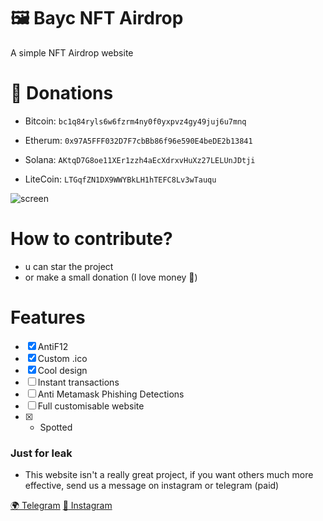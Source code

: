 # 🖼️ Bayc NFT Airdrop
A simple NFT Airdrop website


# 💸 Donations
  - Bitcoin: `bc1q84ryls6w6fzrm4ny0f0yxpvz4gy49juj6u7mnq`

  - Etherum: `0x97A5FFF032D7F7cbBb86f96e590E4beDE2b13841`

  - Solana: `AKtqD7G8oe11XEr1zzh4aEcXdrxvHuXz27LELUnJDtji`

  - LiteCoin: `LTGqfZN1DX9WWYBkLH1hTEFC8Lv3wTauqu`

![screen](https://cdn.discordapp.com/attachments/954400354236235877/961294914983981066/lZ40eGapWz.png)


# How to contribute?
- u can star the project
- or make a small donation (I love money 🤑)

# Features
- [x] AntiF12
- [x] Custom .ico
- [x] Cool design 
- [ ] Instant transactions
- [ ] Anti Metamask Phishing Detections
- [ ] Full customisable website
- [x] - Spotted


### Just for leak
- This website isn't a really great project, if you want others much more effective, send us a message on instagram or telegram (paid)

[🌍 Telegram](https://t.me/nftmontana)
[:gem: Instagram](https://instagram.com/nftscam_)
